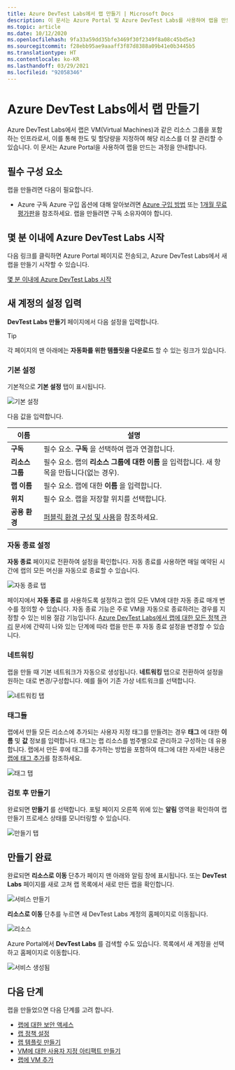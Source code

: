 ```yaml
---
title: Azure DevTest Labs에서 랩 만들기 | Microsoft Docs
description: 이 문서는 Azure Portal 및 Azure DevTest Labs를 사용하여 랩을 만드는 과정을 안내합니다.
ms.topic: article
ms.date: 10/12/2020
ms.openlocfilehash: 9fa33a59dd35bfe3469f30f2349f8a08c45bd5e3
ms.sourcegitcommit: f28ebb95ae9aaaff3f87d8388a09b41e0b3445b5
ms.translationtype: HT
ms.contentlocale: ko-KR
ms.lasthandoff: 03/29/2021
ms.locfileid: "92058346"
---
```

# <a name="create-a-lab-in-azure-devtest-labs"></a>Azure DevTest Labs에서 랩 만들기

Azure DevTest Labs에서 랩은 VM(Virtual Machines)과 같은 리소스 그룹을 포함하는 인프라로서, 이를 통해 한도 및 할당량을 지정하여 해당 리소스를 더 잘 관리할 수 있습니다. 이 문서는 Azure Portal을 사용하여 랩을 만드는 과정을 안내합니다.

## <a name="prerequisites"></a>필수 구성 요소

랩을 만들려면 다음이 필요합니다.

* Azure 구독 Azure 구입 옵션에 대해 알아보려면 [Azure 구입 방법](https://azure.microsoft.com/pricing/purchase-options/) 또는 [1개월 무료 평가판](https://azure.microsoft.com/pricing/free-trial/)을 참조하세요. 랩을 만들려면 구독 소유자여야 합니다.

## <a name="get-started-with-azure-devtest-labs-in-minutes"></a>몇 분 이내에 Azure DevTest Labs 시작

다음 링크를 클릭하면 Azure Portal 페이지로 전송되고, Azure DevTest Labs에서 새 랩을 만들기 시작할 수 있습니다.

[몇 분 이내에 Azure DevTest Labs 시작](https://go.microsoft.com/fwlink/?LinkID=627034&clcid=0x409)

## <a name="fill-out-settings-for-your-new-account"></a>새 계정의 설정 입력

**DevTest Labs 만들기** 페이지에서 다음 설정을 입력합니다.

> [!TIP]
> 각 페이지의 맨 아래에는 **자동화를 위한 템플릿을 다운로드** 할 수 있는 링크가 있습니다.

### <a name="basic-settings"></a>기본 설정

기본적으로 **기본 설정** 탭이 표시됩니다. 

![기본 설정](./media/devtest-lab-create-lab/basic-settings.png)

다음 값을 입력합니다.

|이름|설명|
|---|---|
|**구독** | 필수 요소. **구독** 을 선택하여 랩과 연결합니다.|
|**리소스 그룹**| 필수 요소. 랩의 **리소스 그룹에 대한 이름** 을 입력합니다. 새 항목을 만듭니다(없는 경우).|
|**랩 이름**| 필수 요소. 랩에 대한 **이름** 을 입력합니다.|
|**위치**|필수 요소. 랩을 저장할 위치를 선택합니다.|
|**공용 환경**| [퍼블릭 환경 구성 및 사용](devtest-lab-configure-use-public-environments.md)을 참조하세요.

### <a name="auto-shutdown-settings"></a>자동 종료 설정

**자동 종료** 페이지로 전환하여 설정을 확인합니다. 자동 종료를 사용하면 매일 예약된 시간에 랩의 모든 머신을 자동으로 종료할 수 있습니다.

![자동 종료 탭](./media/devtest-lab-create-lab/auto-shutdown.png)

페이지에서 **자동 종료** 를 사용하도록 설정하고 랩의 모든 VM에 대한 자동 종료 매개 변수를 정의할 수 있습니다. 자동 종료 기능은 주로 VM을 자동으로 종료하려는 경우를 지정할 수 있는 비용 절감 기능입니다. [Azure DevTest Labs에서 랩에 대한 모든 정책 관리](./devtest-lab-set-lab-policy.md#set-auto-shutdown) 문서에 간략히 나와 있는 단계에 따라 랩을 만든 후 자동 종료 설정을 변경할 수 있습니다.

### <a name="networking"></a>네트워킹

랩을 만들 때 기본 네트워크가 자동으로 생성됩니다. **네트워킹** 탭으로 전환하여 설정을 원하는 대로 변경/구성합니다. 예를 들어 기존 가상 네트워크를 선택합니다.

![네트워킹 탭 ](./media/devtest-lab-create-lab/networking.png)

### <a name="tags"></a>태그들

랩에서 만들 모든 리소스에 추가되는 사용자 지정 태그를 만들려는 경우 **태그** 에 대한 **이름** 및 **값** 정보를 입력합니다. 태그는 랩 리소스를 범주별으로 관리하고 구성하는 데 유용합니다. 랩에서 만든 후에 태그를 추가하는 방법을 포함하여 태그에 대한 자세한 내용은 [랩에 태그 추가](devtest-lab-add-tag.md)를 참조하세요.

![태그 탭 ](./media/devtest-lab-create-lab/tags.png)

### <a name="review-and-create"></a>검토 후 만들기

완료되면 **만들기** 를 선택합니다. 포털 페이지 오른쪽 위에 있는 **알림** 영역을 확인하여 랩 만들기 프로세스 상태를 모니터링할 수 있습니다. 

![만들기 탭](./media/devtest-lab-create-lab/create-1.png)

## <a name="completed-the-creation"></a>만들기 완료

완료되면 **리소스로 이동** 단추가 페이지 맨 아래와 알림 창에 표시됩니다. 또는 **DevTest Labs** 페이지를 새로 고쳐 랩 목록에서 새로 만든 랩을 확인합니다.  

![서비스 만들기](./media/devtest-lab-create-lab/create-2.png)

**리소스로 이동** 단추를 누르면 새 DevTest Labs 계정의 홈페이지로 이동됩니다.

![리소스](./media/devtest-lab-create-lab/go-to-resource.png)

Azure Portal에서 **DevTest Labs** 를 검색할 수도 있습니다. 목록에서 새 계정을 선택하고 홈페이지로 이동합니다. 

![서비스 생성됨](./media/devtest-lab-create-lab/created.png)

## <a name="next-steps"></a>다음 단계

랩을 만들었으면 다음 단계를 고려 합니다.

* [랩에 대한 보안 액세스](devtest-lab-add-devtest-user.md)
* [랩 정책 설정](devtest-lab-set-lab-policy.md)
* [랩 템플릿 만들기](devtest-lab-create-template.md)
* [VM에 대한 사용자 지정 아티팩트 만들기](devtest-lab-artifact-author.md)
* [랩에 VM 추가](devtest-lab-add-vm.md)

